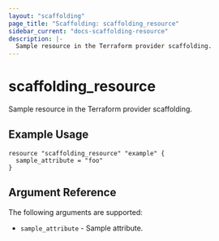 ```yaml
---
layout: "scaffolding"
page_title: "Scaffolding: scaffolding_resource"
sidebar_current: "docs-scaffolding-resource"
description: |-
  Sample resource in the Terraform provider scaffolding.
---
```


# scaffolding_resource

Sample resource in the Terraform provider scaffolding.

## Example Usage

```hcl
resource "scaffolding_resource" "example" {
  sample_attribute = "foo"
}
```

## Argument Reference

The following arguments are supported:

* `sample_attribute` - Sample attribute.

